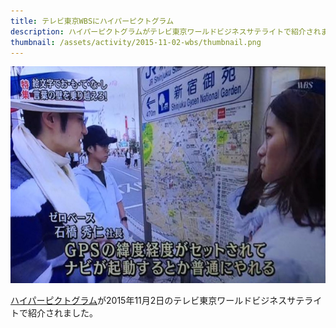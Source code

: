 ```yaml
---
title: テレビ東京WBSにハイパーピクトグラム
description: ハイパーピクトグラムがテレビ東京ワールドビジネスサテライトで紹介されました。
thumbnail: /assets/activity/2015-11-02-wbs/thumbnail.png
---
```


![テレビ東京ワールドビジネスサテライトでハイパーピクトグラム研究会が紹介されたシーン](/assets/activity/2015-11-02-wbs/picture.jpg)

[ハイパーピクトグラム](http://tourinfo.jp/articles/pictogram/)が2015年11月2日のテレビ東京ワールドビジネスサテライトで紹介されました。
